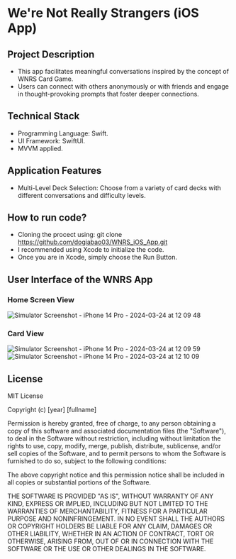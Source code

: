 # We're Not Really Strangers (iOS App)

## Project Description

* This app facilitates meaningful conversations inspired by the concept of WNRS Card Game. <br>
* Users can connect with others anonymously or with friends and engage in thought-provoking prompts that foster deeper connections.

## Technical Stack

* Programming Language: Swift. <br>
* UI Framework: SwiftUI. <br>
* MVVM applied.

## Application Features

* Multi-Level Deck Selection: Choose from a variety of card decks with different conversations and difficulty levels.

## How to run code?

* Cloning the procect using: git clone https://github.com/dogiabao03/WNRS_iOS_App.git <br>
* I recommended using Xcode to initialize the code. <br>
* Once you are in Xcode, simply choose the Run Button. 

## User Interface of the WNRS App

### Home Screen View
![Simulator Screenshot - iPhone 14 Pro - 2024-03-24 at 12 09 48](https://github.com/dogiabao03/WNRS_iOS_App/assets/164715366/75dcbc3d-2099-4789-893a-2b64ee4fe50f)

### Card View
![Simulator Screenshot - iPhone 14 Pro - 2024-03-24 at 12 09 59](https://github.com/dogiabao03/WNRS_iOS_App/assets/164715366/45049da4-f133-4dcd-b943-1937e9ccfaf4)
![Simulator Screenshot - iPhone 14 Pro - 2024-03-24 at 12 10 09](https://github.com/dogiabao03/WNRS_iOS_App/assets/164715366/a6b93823-3b44-4e24-9ded-e432b670a442)

## License
MIT License

Copyright (c) [year] [fullname]

Permission is hereby granted, free of charge, to any person obtaining a copy
of this software and associated documentation files (the "Software"), to deal
in the Software without restriction, including without limitation the rights
to use, copy, modify, merge, publish, distribute, sublicense, and/or sell
copies of the Software, and to permit persons to whom the Software is
furnished to do so, subject to the following conditions:

The above copyright notice and this permission notice shall be included in all
copies or substantial portions of the Software.

THE SOFTWARE IS PROVIDED "AS IS", WITHOUT WARRANTY OF ANY KIND, EXPRESS OR
IMPLIED, INCLUDING BUT NOT LIMITED TO THE WARRANTIES OF MERCHANTABILITY,
FITNESS FOR A PARTICULAR PURPOSE AND NONINFRINGEMENT. IN NO EVENT SHALL THE
AUTHORS OR COPYRIGHT HOLDERS BE LIABLE FOR ANY CLAIM, DAMAGES OR OTHER
LIABILITY, WHETHER IN AN ACTION OF CONTRACT, TORT OR OTHERWISE, ARISING FROM,
OUT OF OR IN CONNECTION WITH THE SOFTWARE OR THE USE OR OTHER DEALINGS IN THE
SOFTWARE.


